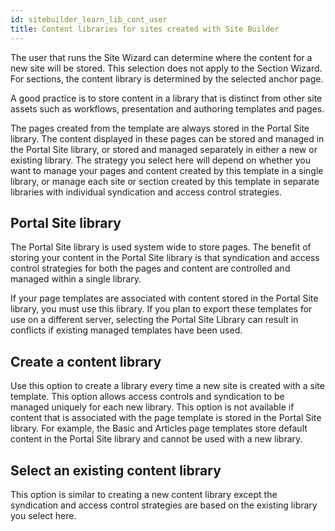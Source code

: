 ```yaml
---
id: sitebuilder_learn_lib_cont_user
title: Content libraries for sites created with Site Builder
---
```





The user that runs the Site Wizard can determine where the content for a new site will be stored. This selection does not apply to the Section Wizard. For sections, the content library is determined by the selected anchor page.

A good practice is to store content in a library that is distinct from other site assets such as workflows, presentation and authoring templates and pages.

The pages created from the template are always stored in the Portal Site library. The content displayed in these pages can be stored and managed in the Portal Site library, or stored and managed separately in either a new or existing library. The strategy you select here will depend on whether you want to manage your pages and content created by this template in a single library, or manage each site or section created by this template in separate libraries with individual syndication and access control strategies.

## Portal Site library

The Portal Site library is used system wide to store pages. The benefit of storing your content in the Portal Site library is that syndication and access control strategies for both the pages and content are controlled and managed within a single library.

If your page templates are associated with content stored in the Portal Site library, you must use this library. If you plan to export these templates for use on a different server, selecting the Portal Site Library can result in conflicts if existing managed templates have been used.

## Create a content library

Use this option to create a library every time a new site is created with a site template. This option allows access controls and syndication to be managed uniquely for each new library. This option is not available if content that is associated with the page template is stored in the Portal Site library. For example, the Basic and Articles page templates store default content in the Portal Site library and cannot be used with a new library.

## Select an existing content library

This option is similar to creating a new content library except the syndication and access control strategies are based on the existing library you select here.

